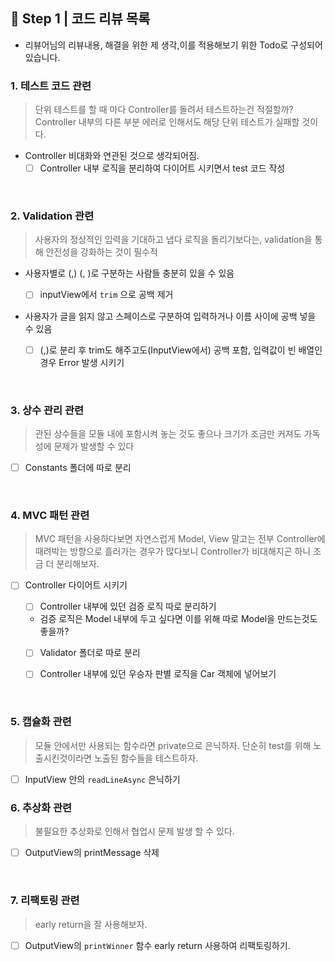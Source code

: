 ## 📝 Step 1 | 코드 리뷰 목록

- 리뷰어님의 리뷰내용, 해결을 위한 제 생각,이를 적용해보기 위한 Todo로 구성되어있습니다.

### 1. 테스트 코드 관련

> 단위 테스트를 할 때 마다 Controller를 돌려서 테스트하는건 적절할까? Controller 내부의 다른 부분 에러로 인해서도 해당 단위 테스트가 실패할 것이다.

- Controller 비대화와 연관된 것으로 생각되어짐.
  - [ ] Controller 내부 로직을 분리하여 다이어트 시키면서 test 코드 작성

</br>

### 2. Validation 관련

> 사용자의 정상적인 입력을 기대하고 냅다 로직을 돌리기보다는, validation을 통해 안전성을 강화하는 것이 필수적

- 사용자별로 (,) (, )로 구분하는 사람들 충분히 있을 수 있음

  - [ ] inputView에서 `trim` 으로 공백 제거

- 사용자가 글을 읽지 않고 스페이스로 구분하여 입력하거나 이름 사이에 공백 넣을 수 있음

  - [ ] (,)로 분리 후 trim도 해주고도(InputView에서) 공백 포함, 입력값이 빈 배열인 경우 Error 발생 시키기

</br>

### 3. 상수 관리 관련

> 관된 상수들을 모듈 내에 포함시켜 놓는 것도 좋으나 크기가 조금만 커져도 가독성에 문제가 발생할 수 있다

- [ ] Constants 폴더에 따로 분리

</br>

### 4. MVC 패턴 관련

> MVC 패턴을 사용하다보면 자연스럽게 Model, View 말고는 전부 Controller에 때려박는 방향으로 흘러가는 경우가 많다보니 Controller가 비대해지곤 하니 조금 더 분리해보자.

- [ ] Controller 다이어트 시키기

  - [ ] Controller 내부에 있던 검증 로직 따로 분리하기
  - 검증 로직은 Model 내부에 두고 싶다면 이를 위해 따로 Model을 만드는것도 좋을까?
  - [ ] Validator 폴더로 따로 분리

  - [ ] Controller 내부에 있던 우승자 판별 로직을 Car 객체에 넣어보기

</br>

### 5. 캡슐화 관련

> 모듈 안에서만 사용되는 함수라면 private으로 은닉하자. 단순히 test를 위해 노출시킨것이라면 노출된 함수들을 테스트하자.

- [ ] InputView 안의 `readLineAsync` 은닉하기

### 6. 추상화 관련

> 불필요한 추상화로 인해서 협업시 문제 발생 할 수 있다.

- [ ] OutputView의 printMessage 삭제

</br>

### 7. 리팩토링 관련

> early return을 잘 사용해보자.

- [ ] OutputView의 `printWinner` 함수 early return 사용하여 리팩토링하기.
